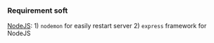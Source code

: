 ### Requirement soft

[NodeJS](https://nodejs.org/download/):
    1) `nodemon` for easily restart server
    2) `express` framework for NodeJS